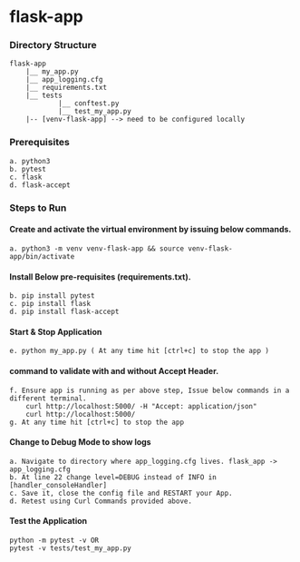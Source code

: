 # flask-app
### Directory Structure <br>
    flask-app
        |__ my_app.py
        |__ app_logging.cfg
        |__ requirements.txt
        |__ tests
                |__ conftest.py
                |__ test_my_app.py
        |-- [venv-flask-app] --> need to be configured locally

### Prerequisites
    a. python3
    b. pytest
    c. flask
    d. flask-accept

    
### Steps to Run
#### Create and activate the virtual environment by issuing below commands. 
    a. python3 -m venv venv-flask-app && source venv-flask-app/bin/activate

#### Install Below pre-requisites (requirements.txt).
    b. pip install pytest
    c. pip install flask 
    d. pip install flask-accept

#### Start & Stop Application
    e. python my_app.py ( At any time hit [ctrl+c] to stop the app )

#### command to validate with and without Accept Header. 
    f. Ensure app is running as per above step, Issue below commands in a different terminal.
        curl http://localhost:5000/ -H "Accept: application/json"
        curl http://localhost:5000/
    g. At any time hit [ctrl+c] to stop the app

#### Change to Debug Mode to show logs
    a. Navigate to directory where app_logging.cfg lives. flask_app -> app_logging.cfg
    b. At line 22 change level=DEBUG instead of INFO in [handler_consoleHandler]
    c. Save it, close the config file and RESTART your App.
    d. Retest using Curl Commands provided above.

#### Test the Application
    python -m pytest -v OR
    pytest -v tests/test_my_app.py